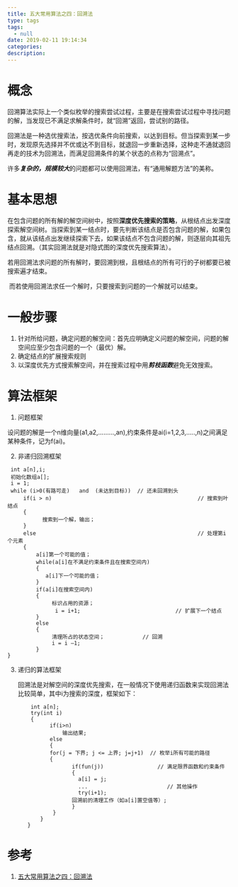 ```yaml
---
title: 五大常用算法之四：回溯法
type: tags
tags:
  - null
date: 2019-02-11 19:14:34
categories:
description:
---
```


# 概念

​	回溯算法实际上一个类似枚举的搜索尝试过程，主要是在搜索尝试过程中寻找问题的解，当发现已不满足求解条件时，就“回溯”返回，尝试别的路径。

​	回溯法是一种选优搜索法，按选优条件向前搜索，以达到目标。但当探索到某一步时，发现原先选择并不优或达不到目标，就退回一步重新选择，这种走不通就退回再走的技术为回溯法，而满足回溯条件的某个状态的点称为“回溯点”。

​	许多***复杂的，规模较大***的问题都可以使用回溯法，有“通用解题方法”的美称。

# 基本思想

​	在包含问题的所有解的解空间树中，按照**深度优先搜索的策略**，从根结点出发深度探索解空间树。当探索到某一结点时，要先判断该结点是否包含问题的解，如果包含，就从该结点出发继续探索下去，如果该结点不包含问题的解，则逐层向其祖先结点回溯。（其实回溯法就是对隐式图的深度优先搜索算法）。

​	若用回溯法求问题的所有解时，要回溯到根，且根结点的所有可行的子树都要已被搜索遍才结束。

​       而若使用回溯法求任一个解时，只要搜索到问题的一个解就可以结束。

# 一般步骤

1. 针对所给问题，确定问题的解空间：首先应明确定义问题的解空间，问题的解空间应至少包含问题的一个（最优）解。
2. 确定结点的扩展搜索规则
3. 以深度优先方式搜索解空间，并在搜索过程中用***剪枝函数***避免无效搜索。

# 算法框架

1.  问题框架

   设问题的解是一个n维向量(a1,a2,………,an),约束条件是ai(i=1,2,3,…..,n)之间满足某种条件，记为f(ai)。

2. 非递归回溯框架

```
 int a[n],i;
 初始化数组a[];
 i = 1;
 while (i>0(有路可走)   and  (未达到目标))  // 还未回溯到头
     if(i > n)                                              // 搜索到叶结点
     {   
           搜索到一个解，输出；
     }
     else                                                   // 处理第i个元素
     { 
         a[i]第一个可能的值；
         while(a[i]在不满足约束条件且在搜索空间内)
         {
            a[i]下一个可能的值；
         }
         if(a[i]在搜索空间内)
         {
              标识占用的资源；
               i = i+1;                              // 扩展下一个结点
         }
         else 
         {
              清理所占的状态空间；            // 回溯
              i = i –1; 
         }
}
```

3. 递归的算法框架

   回溯法是对解空间的深度优先搜索，在一般情况下使用递归函数来实现回溯法比较简单，其中i为搜索的深度，框架如下：

   ```
       int a[n];
       try(int i)
       {
             if(i>n)
                 输出结果;
             else
             {
             for(j = 下界; j <= 上界; j=j+1)  // 枚举i所有可能的路径
             {
                    if(fun(j))                 // 满足限界函数和约束条件
                    {
                      a[i] = j;
                      ...                         // 其他操作
                      try(i+1);
                    回溯前的清理工作（如a[i]置空值等）;
                    }
              }
          }
      }
   ```

# 参考 #

1. [五大常用算法之四：回溯法](https://www.cnblogs.com/steven_oyj/archive/2010/05/22/1741376.html)

